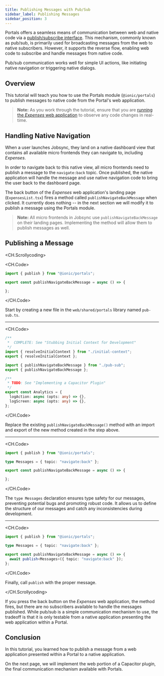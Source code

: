 ```yaml
---
title: Publishing Messages with Pub/Sub
sidebar_label: Publishing Messages
sidebar_position: 3
---
```


Portals offers a seamless means of communication between web and native code via a <a href="https://ionic.io/docs/portals/for-web/portals-plugin" target="_blank">publish/subscribe interface</a>. This mechanism, commonly known as pub/sub, is primarily used for broadcasting messages from the web to native subscribers. However, it supports the reverse flow, enabling web code to subscribe and handle messages from native code.

Pub/sub communication works well for simple UI actions, like initiating native navigation or triggering native dialogs.

## Overview

This tutorial will teach you how to use the Portals module (`@ionic/portals`) to publish messages to native code from the Portal's web application. 

> **Note:** As you work through the tutorial, ensure that you are [running the _Expenses_ web application](./overview#running-the-expenses-web-application) to observe any code changes in real-time.

## Handling Native Navigation 

When a user launches Jobsync, they land on a native dashboard view that contains all available micro frontends they can navigate to, including _Expenses_.

In order to navigate back to this native view, all micro frontends need to publish a message to the `navigate:back` topic. Once published, the native application will handle the message and use native navigation code to bring the user back to the dashboard page.

The back button of the _Expenses_ web application's landing page (`ExpensesList.tsx`) fires a method called `publishNavigateBackMessage` when clicked. It currently does nothing -- in the next section we will modify it to publish a message using the Portals module.

> **Note:** All micro frontends in Jobsync use `publishNavigateBackMessage` on their landing pages. Implementing the method will allow them to publish messages as well.

## Publishing a Message

<CH.Scrollycoding>

<CH.Code>

```typescript web/shared/portals/pub-sub.ts
import { publish } from "@ionic/portals";

export const publishNavigateBackMessage = async () => {

};
```

</CH.Code>

Start by creating a new file in the `web/shared/portals` library named `pub-sub.ts`.

---

<CH.Code>

```typescript web/shared/portals/index.ts focus=7:8
/**
 *  COMPLETE: See "Stubbing Initial Context for Development"
 */
import { resolveInitialContext } from "./initial-context";
export { resolveInitialContext };

import { publishNavigateBackMessage } from "./pub-sub";
export { publishNavigateBackMessage };

/**
 * TODO: See "Implementing a Capacitor Plugin"
 */
export const Analytics = {
  logAction: async (opts: any) => {},
  logScreen: async (opts: any) => {},
};
```

</CH.Code>

Replace the existing `publishNavigateBackMessage()` method with an import and export of the new method created in the step above.

---

<CH.Code>

```typescript web/shared/portals/pub-sub.ts focus=3
import { publish } from "@ionic/portals";

type Messages = { topic: "navigate:back" };

export const publishNavigateBackMessage = async () => {

};
```

</CH.Code>

The `type Messages` declaration ensures type safety for our messages, preventing potential bugs and promoting robust code. It allows us to define the structure of our messages and catch any inconsistencies during development.

---

<CH.Code>

```typescript web/shared/portals/pub-sub.ts focus=6
import { publish } from "@ionic/portals";

type Messages = { topic: "navigate:back" };

export const publishNavigateBackMessage = async () => {
  await publish<Messages>({ topic: "navigate:back" });
};
```

</CH.Code>

Finally, call `publish` with the proper message.

</CH.Scrollycoding>

If you press the back button on the _Expenses_ web application, the method fires, but there are no subscribers available to handle the messages published. While pub/sub is a simple communication mechanism to use, the tradeoff is that it is only testable from a native application presenting the web application within a Portal.

## Conclusion

In this tutorial, you learned how to publish a message from a web application presented within a Portal to a native application. 

On the next page, we will implement the web portion of a Capacitor plugin, the final communication mechanism available with Portals.